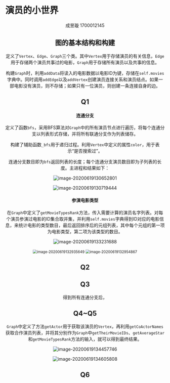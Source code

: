 # 演员的小世界

<center>成昱璇 1700012145

## 图的基本结构和构建

定义了`Vertex`、`Edge`、`Graph`三个类。其中`Vertex`用于存储演员的有关信息，`Edge`用于存储两个演员共事过的电影，`Graph`用于存储所有演员以及共事的信息。

构建`Graph`时，利用`addData`将读入的电影数据以电影ID为键，存储在`self.movies`字典中。同时调用`addEdge`以及`addVertex`创建演员连接关系和演员结点。如果一部电影没有演员，则不存储；如果只有一位演员，则创建一条连接自身的边。

## Q1

#### 连通分支

定义了函数`bfs`，采用BFS算法对`Graph`中的所有演员节点进行遍历，将每个连通分支以列表形式存储，并将所有联通分支作为列表储存。

构建了辅助函数`_bfs`用于递归过程。利用`Vertex`中定义的属性`color`，用于表示“是否搜索过”。

连通分支数目即为`bfs`返回列表的长度；每个连通分支演员数目即为子列表的长度。主进程和结果如下：

![image-20200619130652801](C:\Users\17000\AppData\Roaming\Typora\typora-user-images\image-20200619130652801.png)

![image-20200619130719444](C:\Users\17000\AppData\Roaming\Typora\typora-user-images\image-20200619130719444.png)

#### 参演电影类型

在`Graph`中定义了`getMovieTypesRank`方法，传入需要计算的演员名字列表。对每个演员参演过电影的ID集合取并集，并利用`self.movies`字典得到ID对应的电影信息，来统计电影的类型数目，最后返回排序后的元组列表，其中每个元组的第一项为电影类型，第二项为该类型的数目。

![image-20200619133231688](C:\Users\17000\AppData\Roaming\Typora\typora-user-images\image-20200619133231688.png)

<img src="C:\Users\17000\AppData\Roaming\Typora\typora-user-images\image-20200619132935649.png" alt="image-20200619132935649" style="zoom: 80%;" />

<img src="C:\Users\17000\AppData\Roaming\Typora\typora-user-images\image-20200619132954867.png" alt="image-20200619132954867" style="zoom:80%;" />

## Q2

## Q3

得到所有连通分支后，

## Q4~Q5

`Graph`中定义了方法`getActor`用于获取该演员的`Vertex`，再利用`getCoActorNames`获取合作演员列表，并将其分别作为`Graph`中`getTheirMovieIDs`、`getAverageStar`和`getMovieTypesRank`方法的输入，就可以得到最终结果。

![image-20200619134457746](C:\Users\17000\AppData\Roaming\Typora\typora-user-images\image-20200619134457746.png)

![image-20200619134605808](C:\Users\17000\AppData\Roaming\Typora\typora-user-images\image-20200619134605808.png)

## Q6

